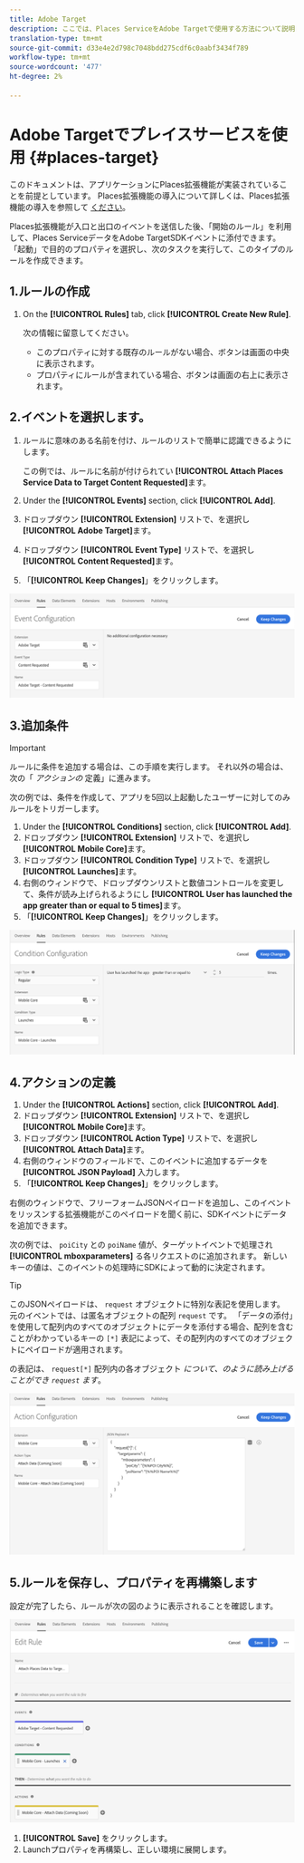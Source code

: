 ```yaml
---
title: Adobe Target
description: ここでは、Places ServiceをAdobe Targetで使用する方法について説明します。
translation-type: tm+mt
source-git-commit: d33e4e2d798c7048bdd275cdf6c0aabf3434f789
workflow-type: tm+mt
source-wordcount: '477'
ht-degree: 2%

---
```



# Adobe Targetでプレイスサービスを使用 {#places-target}

このドキュメントは、アプリケーションにPlaces拡張機能が実装されていることを前提としています。 Places拡張機能の導入について詳しくは、Places拡張機能の導入を参照して [ください](/help/places-ext-aep-sdks/places-extension/places-extension.md)。

Places拡張機能が入口と出口のイベントを送信した後、「開始のルール」を利用して、Places ServiceデータをAdobe TargetSDKイベントに添付できます。 「起動」で目的のプロパティを選択し、次のタスクを実行して、このタイプのルールを作成できます。

## 1.ルールの作成

1. On the **[!UICONTROL Rules]** tab, click **[!UICONTROL Create New Rule]**.

   次の情報に留意してください。

   * このプロパティに対する既存のルールがない場合、ボタンは画面の中央に表示されます。
   * プロパティにルールが含まれている場合、ボタンは画面の右上に表示されます。

## 2.イベントを選択します。

1. ルールに意味のある名前を付け、ルールのリストで簡単に認識できるようにします。

   この例では、ルールに名前が付けられてい **[!UICONTROL Attach Places Service Data to Target Content Requested]**&#x200B;ます。

1. Under the **[!UICONTROL Events]** section, click **[!UICONTROL Add]**.
1. ドロップダウン **[!UICONTROL Extension]** リストで、を選択し **[!UICONTROL Adobe Target]**&#x200B;ます。
1. ドロップダウン **[!UICONTROL Event Type]** リストで、を選択し **[!UICONTROL Content Requested]**&#x200B;ます。
1. 「**[!UICONTROL Keep Changes]**」をクリックします。

![イベントの追加](/help/assets/ad-setEvent_target.png)

## 3.追加条件

>[!IMPORTANT]
>
>ルールに条件を追加する場合は、この手順を実行します。 それ以外の場合は、次の「 *アクションの* 定義」に進みます。

次の例では、条件を作成して、アプリを5回以上起動したユーザーに対してのみルールをトリガーします。

1. Under the **[!UICONTROL Conditions]** section, click **[!UICONTROL Add]**.
1. ドロップダウン **[!UICONTROL Extension]** リストで、を選択し **[!UICONTROL Mobile Core]**&#x200B;ます。
1. ドロップダウン **[!UICONTROL Condition Type]** リストで、を選択し **[!UICONTROL Launches]**&#x200B;ます。
1. 右側のウィンドウで、ドロップダウンリストと数値コントロールを変更して、条件が読み上げられるようにし **[!UICONTROL User has launched the app greater than or equal to 5 times]**&#x200B;ます。
1. 「**[!UICONTROL Keep Changes]**」をクリックします。

![条件を追加する](/help/assets/ad-setCondition_target.png)

## 4.アクションの定義

1. Under the **[!UICONTROL Actions]** section, click **[!UICONTROL Add]**.
1. ドロップダウン **[!UICONTROL Extension]** リストで、を選択し **[!UICONTROL Mobile Core]**&#x200B;ます。
1. ドロップダウン **[!UICONTROL Action Type]** リストで、を選択し **[!UICONTROL Attach Data]**&#x200B;ます。
1. 右側のウィンドウのフィールドで、このイベントに追加するデータを **[!UICONTROL JSON Payload]** 入力します。
1. 「**[!UICONTROL Keep Changes]**」をクリックします。

右側のウィンドウで、フリーフォームJSONペイロードを追加し、このイベントをリッスンする拡張機能がこのペイロードを聞く前に、SDKイベントにデータを追加できます。

次の例では、 `poiCity` との `poiName` 値が、ターゲットイベントで処理され **[!UICONTROL mboxparameters]** る各リクエストのに追加されます。 新しいキーの値は、このイベントの処理時にSDKによって動的に決定されます。

>[!TIP]
>
>このJSONペイロードは、 `request` オブジェクトに特別な表記を使用します。 元のイベントでは、は匿名オブジェクトの配列 `request` です。 「データの添付」を使用して配列内のすべてのオブジェクトにデータを添付する場合、配列を含むことがわかっているキーの `[*]` 表記によって、その配列内のすべてのオブジェクトにペイロードが適用されます。
>
>の表記は、 `request[*]` 配列内の各オブジェクト _について、のように読み上げることができ `request` ます_。

![動作を定義する](/help/assets/ad-setAction-target.png)

## 5.ルールを保存し、プロパティを再構築します

設定が完了したら、ルールが次の図のように表示されることを確認します。

![完了規則](/help/assets/ad-ruleComplete-target.png)

1. **[!UICONTROL Save]** をクリックします。
1. Launchプロパティを再構築し、正しい環境に展開します。

